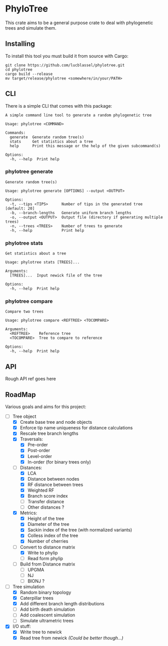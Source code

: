 # PhyloTree

This crate aims to be a general purpose crate to deal with phylogenetic trees and simulate them. 

## Installing
To install this tool you must build it from source with Cargo:
```shell
git clone https://github.com/lucblassel/phylotree.git
cd phylotree
cargo build --release
mv target/release/phylotree <somewhere/in/your/PATH>
```

## CLI
There is a simple CLI that comes with this package:

```
A simple command line tool to generate a random phylogenetic tree

Usage: phylotree <COMMAND>

Commands:
  generate  Generate random tree(s)
  stats     Get statistics about a tree
  help      Print this message or the help of the given subcommand(s)

Options:
  -h, --help  Print help
```

### phylotree generate
```
Generate random tree(s)

Usage: phylotree generate [OPTIONS] --output <OUTPUT>

Options:
  -t, --tips <TIPS>      Number of tips in the generated tree [default: 20]
  -b, --branch-lengths   Generate uniform branch lengths
  -o, --output <OUTPUT>  Output file (directory if generating multiple trees)
  -n, --trees <TREES>    Number of trees to generate
  -h, --help             Print help
```

### phylotree stats
```
Get statistics about a tree

Usage: phylotree stats [TREES]...

Arguments:
  [TREES]...  Input newick file of the tree

Options:
  -h, --help  Print help
```

### phylotree compare
```
Compare two trees

Usage: phylotree compare <REFTREE> <TOCOMPARE>

Arguments:
  <REFTREE>    Reference tree
  <TOCOMPARE>  Tree to compare to reference

Options:
  -h, --help  Print help
```

## API
Rough API ref goes here

## RoadMap
Various goals and aims for this project:
 - [ ] Tree object
    - [x] Create base tree and node objects
    - [x] Enforce tip name uniqueness for distance calculations
    - [x] Rescale tree branch lengths
    - [x] Traversals:
        - [x] Pre-order
        - [x] Post-order
        - [x] Level-order
        - [x] In-order (for binary trees only)
    - [ ] Distances:
        - [x] LCA
        - [x] Distance between nodes
        - [x] RF distance between trees
        - [x] Weighted RF 
        - [x] Branch score index
        - [ ] Transfer distance
        - [ ] Other distances ? 
    - [x] Metrics:
        - [x] Height of the tree
        - [x] Diameter of the tree
        - [x] Sackin index of the tree (with normalized variants)
        - [x] Colless index of the tree
        - [x] Number of cherries
    - [ ] Convert to distance matrix
        - [x] Write to phylip
        - [ ] Read form phylip 
    - [ ] Build from Distance matrix
        - [ ] UPGMA
        - [ ] NJ
        - [ ] BIONJ ?
 - [ ] Tree simulation
    - [x] Random binary topology
    - [x] Caterpillar trees
    - [x] Add different branch length distributions
    - [ ] Add birth death simulation
    - [ ] Add coalescent simulation
    - [ ] Simulate ultrametric trees
 - [x] I/O stuff:
    - [x] Write tree to newick
    - [x] Read tree from newick *(Could be better though...)*